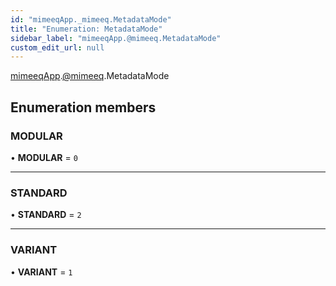 ```yaml
---
id: "mimeeqApp._mimeeq.MetadataMode"
title: "Enumeration: MetadataMode"
sidebar_label: "mimeeqApp.@mimeeq.MetadataMode"
custom_edit_url: null
---
```


[mimeeqApp](../modules/mimeeqApp.md).[@mimeeq](../namespaces/mimeeqApp._mimeeq.md).MetadataMode

## Enumeration members

### MODULAR

• **MODULAR** = `0`

___

### STANDARD

• **STANDARD** = `2`

___

### VARIANT

• **VARIANT** = `1`

